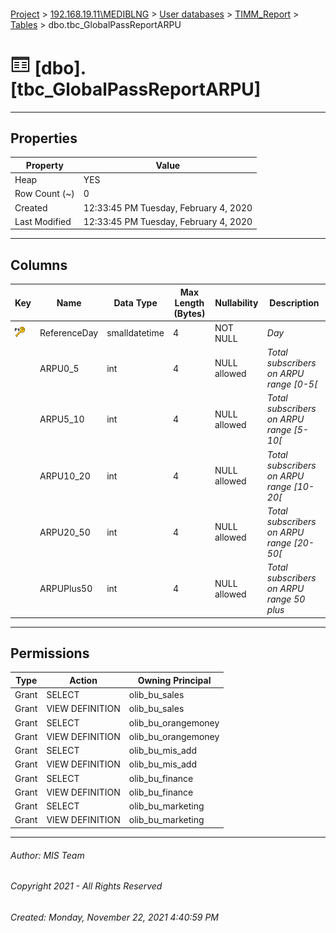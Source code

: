 #### 

[Project](../../../../index.md) > [192.168.19.11\\MEDIBLNG](../../../index.md) > [User databases](../../index.md) > [TIMM_Report](../index.md) > [Tables](Tables.md) > dbo.tbc_GlobalPassReportARPU

# ![Tables](../../../../Images/Table32.png) [dbo].[tbc_GlobalPassReportARPU]

---

## <a name="#properties"></a>Properties

| Property | Value |
|---|---|
| Heap | YES |
| Row Count (~) | 0 |
| Created | 12:33:45 PM Tuesday, February 4, 2020 |
| Last Modified | 12:33:45 PM Tuesday, February 4, 2020 |


---

## <a name="#columns"></a>Columns

| Key | Name | Data Type | Max Length (Bytes) | Nullability | Description |
|---|---|---|---|---|---|
| [![Primary Key PK_tbc_GlobalPassReportARPU: ReferenceDay](../../../../Images/pk.png)](#indexes) | ReferenceDay | smalldatetime | 4 | NOT NULL | _Day_ |
|  | ARPU0_5 | int | 4 | NULL allowed | _Total subscribers on ARPU range [0-5[_ |
|  | ARPU5_10 | int | 4 | NULL allowed | _Total subscribers on ARPU range [5-10[_ |
|  | ARPU10_20 | int | 4 | NULL allowed | _Total subscribers on ARPU range [10-20[_ |
|  | ARPU20_50 | int | 4 | NULL allowed | _Total subscribers on ARPU range [20-50[_ |
|  | ARPUPlus50 | int | 4 | NULL allowed | _Total subscribers on ARPU range 50 plus_ |


---

## <a name="#permissions"></a>Permissions

| Type | Action | Owning Principal |
|---|---|---|
| Grant | SELECT | olib_bu_sales |
| Grant | VIEW DEFINITION | olib_bu_sales |
| Grant | SELECT | olib_bu_orangemoney |
| Grant | VIEW DEFINITION | olib_bu_orangemoney |
| Grant | SELECT | olib_bu_mis_add |
| Grant | VIEW DEFINITION | olib_bu_mis_add |
| Grant | SELECT | olib_bu_finance |
| Grant | VIEW DEFINITION | olib_bu_finance |
| Grant | SELECT | olib_bu_marketing |
| Grant | VIEW DEFINITION | olib_bu_marketing |


---

###### Author:  MIS Team

###### Copyright 2021 - All Rights Reserved

###### Created: Monday, November 22, 2021 4:40:59 PM

